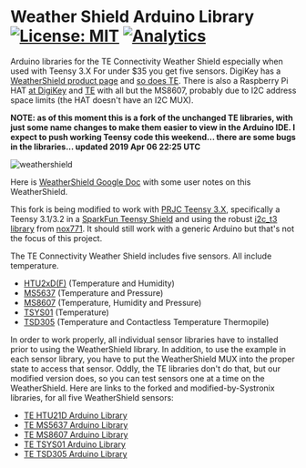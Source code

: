 # Weather Shield Arduino Library [![License: MIT](https://img.shields.io/badge/License-MIT-brightgreen.svg)](https://opensource.org/licenses/MIT) [![Analytics](https://ga-beacon.appspot.com/UA-97622785-1/README?flat)](https://github.com/igrigorik/ga-beacon)
Arduino libraries for the TE Connectivity Weather Shield especially when used with Teensy 3.X
For under $35 you get five sensors. DigiKey has a [WeatherShield product page](https://www.digikey.com/en/product-highlight/t/te-connectivity-measurement-specialties/weather-shield) and [so does TE](https://www.te.com/usa-en/product-10212634-00.html). There is also a Raspberry Pi HAT [at DigiKey](https://www.digikey.com/catalog/en/partgroup/raspberry-pi-weather-shield/69547) and [TE](https://www.te.com/usa-en/product-10212635-00.html) with all but the MS8607, probably due to I2C address space limits (the HAT doesn't have an I2C MUX).

**NOTE: as of this moment this is a fork of the unchanged TE libraries, with just some name changes to make them easier to view in the Arduino IDE. I expect to push working Teensy code this weekend... there are some bugs in the libraries... updated 2019 Apr 06 22:25 UTC**

![weathershield](https://cloud.githubusercontent.com/assets/20226823/18585927/3a23b69a-7c1a-11e6-857b-6aa3a8e6d244.jpg)

Here is [WeatherShield Google Doc](https://drive.google.com/open?id=1eGHTFTyg-MKDmUi-pIOsDonGO7se9EXlincUOEp1gHs) with some user notes on this WeatherShield.

This fork is being modified to work with [PRJC Teensy 3.X](https://www.pjrc.com/store/index.html), specifically a Teensy 3.1/3.2 in a [SparkFun Teensy Shield](https://www.sparkfun.com/products/13288) and using the robust [i2c_t3 library](https://github.com/systronix/i2c_t3) from [nox771](https://github.com/nox771/i2c_t3). It should still work with a generic Arduino but that's not the focus of this project.

The TE Connectivity Weather Shield includes five sensors. All include temperature.
* [HTU2xD(F)](http://www.te.com/usa-en/product-CAT-HSC0004.html) (Temperature and Humidity)
* [MS5637](http://www.te.com/usa-en/product-CAT-BLPS0037.html) (Temperature and Pressure)
* [MS8607](http://www.te.com/usa-en/product-CAT-BLPS0018.html) (Temperature, Humidity and Pressure)
* [TSYS01](http://www.te.com/usa-en/product-G-NICO-018.html) (Temperature)
* [TSD305](http://www.te.com/usa-en/product-G-TPMO-101.html) (Temperature and Contactless Temperature Thermopile)
 
In order to work properly, all individual sensor libraries have to installed prior to using the WeatherShield library. In addition, to use the example in each sensor library, you have to put the WeatherShield MUX into the proper state to access that sensor. Oddly, the TE libraries don't do that, but our modified version does, so you can test sensors one at a time on the WeatherShield. Here are links to the forked and modified-by-Systronix libraries, for all five WeatherShield sensors:
* [TE HTU21D Arduino Library](https://github.com/systronix/TE_HTU21D_Arduino_Library)
* [TE MS5637 Arduino Library](https://github.com/systronix/TE_MS5637_Arduino_Library)
* [TE MS8607 Arduino Library](https://github.com/systronix/TE_MS8607_Arduino_Library)
* [TE TSYS01 Arduino Library](https://github.com/systronix/TE_TSYS01_Arduino_Library)
* [TE TSD305 Arduino Library](https://github.com/systronix/TE_TSD305_Arduino_Library)

